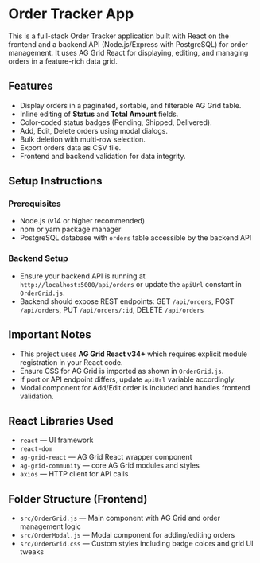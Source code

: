 # Order Tracker App

This is a full-stack Order Tracker application built with React on the frontend and a backend API (Node.js/Express with PostgreSQL) for order management. It uses AG Grid React for displaying, editing, and managing orders in a feature-rich data grid.

## Features

- Display orders in a paginated, sortable, and filterable AG Grid table.
- Inline editing of **Status** and **Total Amount** fields.
- Color-coded status badges (Pending, Shipped, Delivered).
- Add, Edit, Delete orders using modal dialogs.
- Bulk deletion with multi-row selection.
- Export orders data as CSV file.
- Frontend and backend validation for data integrity.

## Setup Instructions

### Prerequisites

- Node.js (v14 or higher recommended)
- npm or yarn package manager
- PostgreSQL database with `orders` table accessible by the backend API

### Backend Setup

- Ensure your backend API is running at `http://localhost:5000/api/orders` or update the `apiUrl` constant in `OrderGrid.js`.
- Backend should expose REST endpoints: GET `/api/orders`, POST `/api/orders`, PUT `/api/orders/:id`, DELETE `/api/orders`

## Important Notes

- This project uses **AG Grid React v34+** which requires explicit module registration in your React code.
- Ensure CSS for AG Grid is imported as shown in `OrderGrid.js`.
- If port or API endpoint differs, update `apiUrl` variable accordingly.
- Modal component for Add/Edit order is included and handles frontend validation.

## React Libraries Used

- `react` — UI framework
- `react-dom`
- `ag-grid-react` — AG Grid React wrapper component
- `ag-grid-community` — core AG Grid modules and styles
- `axios` — HTTP client for API calls

## Folder Structure (Frontend)

- `src/OrderGrid.js` — Main component with AG Grid and order management logic
- `src/OrderModal.js` — Modal component for adding/editing orders
- `src/OrderGrid.css` — Custom styles including badge colors and grid UI tweaks



